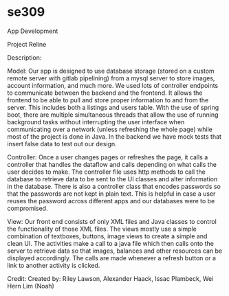 # se309

App Development

Project Reline

Description:

   Model:
        Our app is designed to use database storage (stored on a custom remote server with gitlab pipelining) from a mysql server to store images, account information, and much more. We used lots of controller endpoints to communicate between the backend and the frontend. It allows the frontend to be able to pull and store proper information to and from the server.  This includes both a listings and users table. With the use of spring boot, there are multiple simultaneous threads that allow the use of running background tasks without interrupting the user interface when communicating over a network (unless refreshing the whole page) while most of the project is done in Java. In the backend we have mock tests that insert false data to test out our design.

   Controller:
        Once a user changes pages or refreshes the page, it calls a controller that handles the dataflow and calls depending on what calls the user decides to make. The controller file uses http methods to call the database to retrieve data to be sent to the UI classes and alter information in the database. There is also a controller class that encodes passwords so that the passwords are not kept in plain text. This is helpful in case a user reuses the password across different apps and our databases were to be compromised. 
        
   View:
	      Our front end consists of only XML files and Java classes to control the functionality of those XML files. The views mostly use a simple combination of textboxes, buttons, image views to create a simple and clean UI. The activities make a call to a java file which then calls onto the server to retrieve data so that images, balances and other resources can be displayed accordingly. The calls are made whenever a refresh button or a link to another activity is clicked.

Credit:
    Created by: Riley Lawson, Alexander Haack, Issac Plambeck, Wei Hern Lim (Noah)

